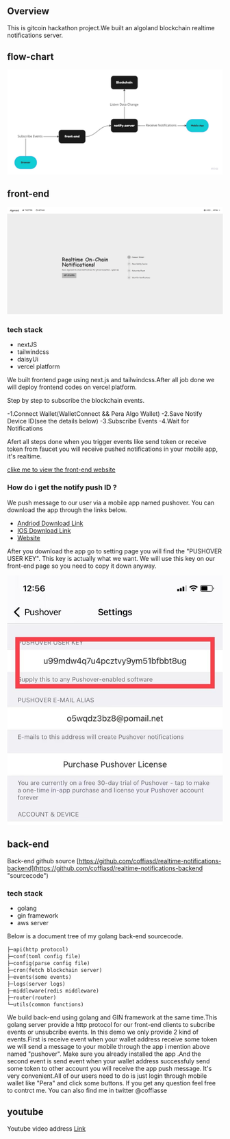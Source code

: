 ## Overview

This is gitcoin hackathon project.We built an algoland blockchain realtime notifications server.

## flow-chart

![alt Flowchart](public/Flowchart.jpg "Flowchart")

## front-end

![alt Flowchart](public/Frontend.png "Flowchart")

### tech stack

- nextJS
- tailwindcss
- daisyUi
- vercel platform

We built frontend page using next.js and tailwindcss.After all job done we will deploy frontend codes on vercel platform.

Step by step to subscribe the blockchain events.

-1.Connect Wallet(WalletConnect && Pera Algo Wallet)
-2.Save Notify Device ID(see the details below)
-3.Subscribe Events
-4.Wait for Notifications

Afert all steps done when you trigger events like send token or receive token from faucet you will receive pushed notifications in your mobile app, it's realtime.

[clike me to view the front-end website](https://realtime-notifications-frontend.vercel.app/ "subscribe")

### How do i get the notify push ID ?

We push message to our user via a mobile app named pushover.
You can download the app through the links below.

- [Andriod Download Link](https://play.google.com/store/apps/details?id=net.superblock.pushover)
- [IOS Download Link](https://apps.apple.com/us/app/pushover-notifications/id506088175?ls=1)
- [Website](https://pushover.net/)

After you download the app go to setting page you will find the "PUSHOVER USER KEY".
This key is actually what we want.
We will use this key on our front-end page so you need to copy it down anyway.

![alt PUSHID](public/PushId.jpg "PUSHID")

## back-end

Back-end github source [https://github.com/coffiasd/realtime-notifications-backend](https://github.com/coffiasd/realtime-notifications-backend "sourcecode")

### tech stack

- golang
- gin framework
- aws server

Below is a document tree of my golang back-end sourcecode.

```
├─api(http protocol)
├─conf(toml config file)
├─config(parse config file)
├─cron(fetch blockchain server)
├─events(some events)
├─logs(server logs)
├─middleware(redis middleware)
├─router(router)
└─utils(common functions)
```

We build back-end using golang and GIN framework at the same time.This golang server provide a http protocol for our front-end clients to subcribe events or unsubcribe events.
In this demo we only provide 2 kind of events.First is receive event when your wallet address receive some token we will send a message to your mobile through the app i mention above named "pushover". Make sure you already installed the app .And the second event is send event when your wallet address successfuly send some token to other account you will receive the app push message.
It's very convenient.All of our users need to do is just login through mobile wallet like "Pera" and click some buttons.
If you get any question feel free to contrct me. You can also find me in twitter @coffiasse

## youtube

Youtube video address [Link](https://www.youtube.com/watch?v=J_2g5045Tao&ab_channel=ayden-hackathon "sourcecode")
